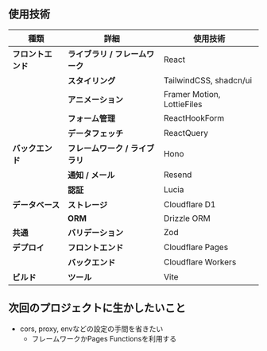 ## 使用技術

| 種類               | 詳細                            | 使用技術                   |
| ------------------ | ------------------------------- | -------------------------- |
| **フロントエンド** | **ライブラリ / フレームワーク** | React                      |
|                    | **スタイリング**                | TailwindCSS, shadcn/ui     |
|                    | **アニメーション**              | Framer Motion, LottieFiles |
|                    | **フォーム管理**                | ReactHookForm              |
|                    | **データフェッチ**              | ReactQuery                 |
| **バックエンド**   | **フレームワーク / ライブラリ** | Hono                       |
|                    | **通知 / メール**               | Resend                     |
|                    | **認証**                        | Lucia                      |
| **データベース**   | **ストレージ**                  | Cloudflare D1              |
|                    | **ORM**                         | Drizzle ORM                |
| **共通**           | **バリデーション**              | Zod                        |
| **デプロイ**       | **フロントエンド**              | Cloudflare Pages           |
|                    | **バックエンド**                | Cloudflare Workers         |
| **ビルド**         | **ツール**                      | Vite                       |

## 次回のプロジェクトに生かしたいこと

- cors, proxy, envなどの設定の手間を省きたい
  - フレームワークかPages Functionsを利用する

